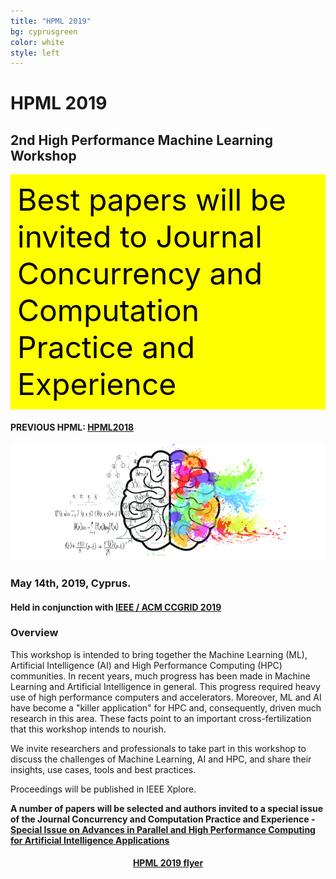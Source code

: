 ```yaml
---
title: "HPML 2019"
bg: cyprusgreen
color: white
style: left
---
```


# HPML 2019

## 2nd High Performance Machine Learning Workshop

<div style="background-color: #FFFF00 ; padding: 10px; border: 1px solid yellow;">
<font size="20px" color="black">
Best papers will be invited to Journal Concurrency and Computation Practice and Experience
</font>
</div>

#### PREVIOUS HPML: <a href="https://hpml2018.github.io/">HPML2018</a>

<div style="text-align:center;">
  <p>
    <img src="img/cerebro.png"/>
  </p>
</div>

### May 14th, 2019, Cyprus.

#### Held in conjunction with <a href="http://www.ccgrid2019.org/">IEEE / ACM CCGRID 2019</a>

### Overview

This workshop is intended to bring together the Machine Learning (ML), Artificial Intelligence (AI) and High
Performance Computing (HPC) communities. In recent years, much progress has
been made in Machine Learning and Artificial Intelligence in general. This progress
required heavy use of high performance computers and accelerators.
Moreover, ML and AI have become a "killer application" for HPC and, consequently,
driven much research in this area. These facts point to an important
cross-fertilization that this workshop intends to nourish.

We invite researchers and professionals to take part in this workshop to discuss
the challenges of Machine Learning, AI and HPC, and share their insights, use
cases, tools and best practices.

Proceedings will be published in IEEE Xplore.

**A number of papers will be selected and authors invited to a special issue of the Journal Concurrency and Computation Practice and Experience - <a href="http://www.cc-pe.net/journalinfo/">Special Issue on Advances in Parallel and High Performance Computing for Artificial Intelligence Applications</a>**

<center>
<h4> <a href="https://hpml2019.github.io/HPML2019flyer.pdf">HPML 2019 flyer</a> </h4>
</center>
